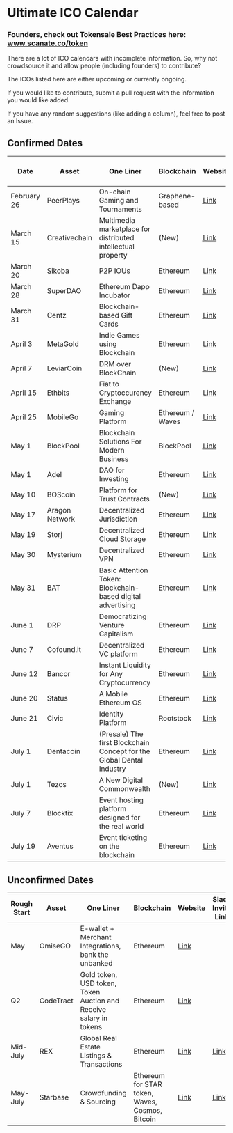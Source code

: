 # Ultimate ICO Calendar

### Founders, check out Tokensale Best Practices here: www.scanate.co/token

There are a lot of ICO calendars with incomplete information. So, why not crowdsource it and allow people (including founders) to contribute?

The ICOs listed here are either upcoming or currently ongoing.

If you would like to contribute, submit a pull request with the information you would like added.

If you have any random suggestions (like adding a column), feel free to post an Issue.

## Confirmed Dates

| Date  | Asset | One Liner | Blockchain | Website | Slack Invite Link | Reddit | Twitter |
| ------------- | ------------- | ------------- | ------------- | ------------- | ------------- | ------------- | ------------- |
| February 26 | PeerPlays | On-chain Gaming and Tournaments | Graphene-based | [Link](http://www.peerplays.com) | [Link](https://peerplays.chat) | [Link](https://www.reddit.com/r/Peerplays/) | [Link](https://twitter.com/peerplays) |
| March 15  | Creativechain  | Multimedia marketplace for distributed intellectual property | (New) | [Link](https://www.creativechain.org) | | [Link](https://www.reddit.com/domain/creativechain.org/) |  |
| March 20  | Sikoba    | P2P IOUs | Ethereum | [Link](http://sikoba.com) | [Link](https://sikoba-presale.herokuapp.com)||
| March 28 | SuperDAO | Ethereum Dapp Incubator | Ethereum | [Link](http://www.superdao.io/) | | [Link](https://www.reddit.com/r/SuperDao/) | |
| March 31 | Centz | Blockchain-based Gift Cards | Ethereum | [Link](https://ico.centz.net/) | | |  |
| April 3 | MetaGold | Indie Games using Blockchain | Ethereum | [Link](http://metagold.io/) | [Link](http://metagold.io/slack/) | [Link](https://www.reddit.com/r/MetaGoldDev/) |
| April 7 | LeviarCoin | DRM over BlockChain | (New) | [Link](https://leviarcoin.org/) | | | [Link](https://twitter.com/leviarcoin_fdn) |
| April 15  | Ethbits  | Fiat to Cryptoccurency Exchange | Ethereum | [Link](https://www.ethbits.com/) | | [Link](https://www.reddit.com/r/Ethbits/) |
| April 25  | MobileGo  | Gaming Platform | Ethereum / Waves | [Link](https://mobilego.io/) | [Link](https://gamecredits.com/slack.html) | [Link](https://twitter.com/mobilegoico?lang=en) |
| May 1 | BlockPool  | Blockchain Solutions For Modern Business | BlockPool | [Link](https://blockpool.io/) | |  [Link](slack.blockpool.io) |
| May 1 | Adel  | DAO for Investing | Ethereum | [Link](https://www.adelphoi.io/) | |  [Link](https://www.reddit.com/r/Adel/) |
| May 10 | BOScoin  | Platform for Trust Contracts | (New) | [Link](https://www.boscoin.io/) | [Link](https://slack-boscoin.herokuapp.com/) | [Link](https://www.reddit.com/r/boscoin/) |
| May 17 | Aragon Network  | Decentralized Jurisdiction | Ethereum | [Link](https://aragon.one) | [Link](https://aragon.chat)  |
| May 19 | Storj | Decentralized Cloud Storage | Ethereum | [Link](https://storj.io) | [Link](https://community.storj.io) | [Link](reddit.com/r/storj)
| May 30 | Mysterium  | Decentralized VPN | Ethereum | [Link](https://mysterium.network) | [Link](http://mysterium.network:9000/)  |
| May 31 | BAT | Basic Attention Token: Blockchain-based digital advertising | Ethereum | [Link](https://basicattentiontoken.org/) | [Link](http://slack.basicattentiontoken.org/) | [Link](https://www.reddit.com/r/BATProject/) | [Link](https://twitter.com/brave?lang=en) |
| June 1 | DRP | Democratizing Venture Capitalism | Ethereum | [Link](https://www.dcorp.it/) |  | [Link](https://www.reddit.com/r/dcorp/)|
| June 7 | Cofound.it | Decentralized VC platform | Ethereum | [Link](https://cofound.it/) | [Link](http://cofoundit.herokuapp.com/) | [Link](https://www.reddit.com/r/cofoundit/)|
| June 12 | Bancor | Instant Liquidity for Any Cryptocurrency | Ethereum | [Link](https://bancor.network/) | [Link](https://join.slack.com/bancornetwork/shared_invite/MTc2NTk4MTE3NzE1LTE0OTM1NTMzNjYtNWY1Yjg5NDg5Ng/) | [Link](https://www.reddit.com/r/Bancor/) | [Link](https://twitter.com/BancorNetwork)
| June 20 | Status | A Mobile Ethereum OS | Ethereum | [Link](https://status.im/) | [Link](http://slack.status.im/) | [Link](https://www.reddit.com/r/statusim/) | [Link](https://twitter.com/ethstatus) |
| June 21 | Civic | Identity Platform | Rootstock | [Link](https://tokensale.civic.com/) | | [Link](https://www.reddit.com/r/civicplatform/) | [Link](https://twitter.com/VinnyLingham) |
| July 1 | Dentacoin | (Presale) The first Blockchain Concept for the Global Dental Industry | Ethereum | [Link](http://www.dentacoin.com/) | [Link](https://join.slack.com/dentacoin/shared_invite/MTkwNTQxODk5MTM5LTE0OTYyNDgwNDAtYTBhMzRiMzE3YQ) | | [Link](https://twitter.com/dentacoin?lang=en) |
| July 1 | Tezos  | A New Digital Commonwealth | (New) | [Link](https://tezos.com/) | [Link](http://slack.tezos.com/) | |[Link](https://twitter.com/tez0s?lang=en)|
| July 7 | Blocktix | Event hosting platform designed for the real world | Ethereum | [Link](https://blocktix.io/) | [Link](https://slack.blocktix.io/) | [Link](https://www.reddit.com/r/blocktix/) | [Link](https://twitter.com/blocktix) |
| July 19 | Aventus | Event ticketing on the blockchain | Ethereum | [Link](https://aventus.io/) | [Link](https://slack.aventus.io/) | [Link](https://www.reddit.com/r/aventus/) | [Link](https://twitter.com/AventusSystems) |

## Unconfirmed Dates

| Rough Start  | Asset | One Liner | Blockchain | Website | Slack Invite Link | Reddit | Twitter |
| ------------- | ------------- | ------------- | ------------- | ------------- | ------------- | ------------- | ------------- |
| May | OmiseGO  | E-wallet + Merchant Integrations, bank the unbanked | Ethereum | [Link](https://omg.omise.co/) | | |
| Q2  | CodeTract  | Gold token, USD token, Token Auction and Receive salary in tokens | Ethereum | [Link](https://launch.codetract.io/) | | |
| Mid-July | REX  | Global Real Estate Listings & Transactions | Ethereum | [Link](http://rexmls.com/) | [Link]( https://rexmls.herokuapp.com/) | |
| May-July | Starbase | Crowdfunding & Sourcing | Ethereum for STAR token, Waves, Cosmos, Bitcoin | [Link](https://starbase.co) | [Link](https://slack.starbase.co ) | |
